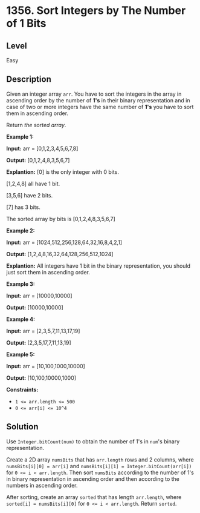 # 1356. Sort Integers by The Number of 1 Bits
## Level
Easy

## Description
Given an integer array `arr`. You have to sort the integers in the array in ascending order by the number of **1's** in their binary representation and in case of two or more integers have the same number of **1's** you have to sort them in ascending order.

Return *the sorted array*.

**Example 1:**

**Input:** arr = [0,1,2,3,4,5,6,7,8]

**Output:** [0,1,2,4,8,3,5,6,7]

**Explantion:** [0] is the only integer with 0 bits.

[1,2,4,8] all have 1 bit.

[3,5,6] have 2 bits.

[7] has 3 bits.

The sorted array by bits is [0,1,2,4,8,3,5,6,7]

**Example 2:**

**Input:** arr = [1024,512,256,128,64,32,16,8,4,2,1]

**Output:** [1,2,4,8,16,32,64,128,256,512,1024]

**Explantion:** All integers have 1 bit in the binary representation, you should just sort them in ascending order.

**Example 3:**

**Input:** arr = [10000,10000]

**Output:** [10000,10000]

**Example 4:**

**Input:** arr = [2,3,5,7,11,13,17,19]

**Output:** [2,3,5,17,7,11,13,19]

**Example 5:**

**Input:** arr = [10,100,1000,10000]

**Output:** [10,100,10000,1000]

**Constraints:**

* `1 <= arr.length <= 500`
* `0 <= arr[i] <= 10^4`

## Solution
Use `Integer.bitCount(num)` to obtain the number of 1's in `num`'s binary representation.

Create a 2D array `numsBits` that has `arr.length` rows and 2 columns, where `numsBits[i][0] = arr[i]` and `numsBits[i][1] = Integer.bitCount(arr[i])` for `0 <= i < arr.length`. Then sort `numsBits` according to the number of 1's in binary representation in ascending order and then according to the numbers in ascending order.

After sorting, create an array `sorted` that has length `arr.length`, where `sorted[i] = numsBits[i][0]` for `0 <= i < arr.length`. Return `sorted`.
